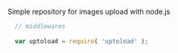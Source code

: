 Simple repository for images upload with node.js

````js
  // middlewares
  
  var uptoload = require( 'uptoload' );
  
````
